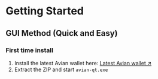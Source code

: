 # Getting Started

## GUI Method (Quick and Easy)

### First time install
    
1. Install the latest Avian wallet here: [Latest Avian wallet ↗](https://github.com/AvianNetwork/Avian/releases)
2. Extract the ZIP and start `avian-qt.exe`

